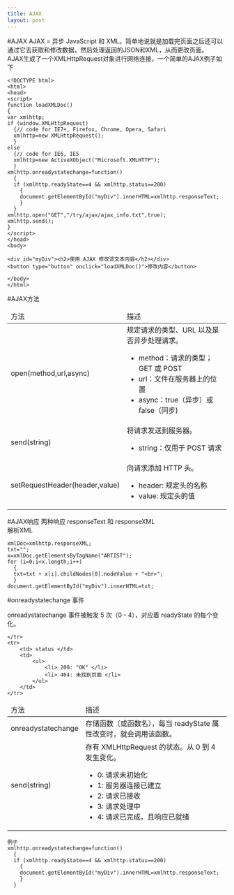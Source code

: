 ```yaml
---
title: AJAX
layout: post
---
```


#AJAX
AJAX = 异步 JavaScript 和 XML。简单地说就是加载完页面之后还可以通过它去获取和修改数据，然后处理返回的JSON和XML，从而更改页面。   
AJAX生成了一个XMLHttpRequest对象进行网络连接，一个简单的AJAX例子如下 
 
~~~
<!DOCTYPE html>
<html>
<head>
<script>
function loadXMLDoc()
{
var xmlhttp;
if (window.XMLHttpRequest)
  {// code for IE7+, Firefox, Chrome, Opera, Safari
  xmlhttp=new XMLHttpRequest();
  }
else
  {// code for IE6, IE5
  xmlhttp=new ActiveXObject("Microsoft.XMLHTTP");
  }
xmlhttp.onreadystatechange=function()
  {
  if (xmlhttp.readyState==4 && xmlhttp.status==200)
    {
    document.getElementById("myDiv").innerHTML=xmlhttp.responseText;
    }
  }
xmlhttp.open("GET","/try/ajax/ajax_info.txt",true);
xmlhttp.send();
}
</script>
</head>
<body>

<div id="myDiv"><h2>使用 AJAX 修改该文本内容</h2></div>
<button type="button" onclick="loadXMLDoc()">修改内容</button>

</body>
</html>
~~~

#AJAX方法

<table>
	<thead>
		<td>方法</td>
		<td> 描述 </td>
	</thead>
	<tr>
		<td>open(method,url,async)	</td>
		<td>
			规定请求的类型、URL 以及是否异步处理请求。
			<ul>
				<li>method：请求的类型；GET 或 POST</li>
				<li>url：文件在服务器上的位置</li>
				<li>async：true（异步）或 false（同步)</li>
			</ul>
		</td>
	</tr>
	<tr>
		<td>send(string)</td>
		<td>
			将请求发送到服务器。
			<ul>
				<li>string：仅用于 POST 请求</li>
			</ul>
		</td>
	</tr>
	<tr>
		<td> setRequestHeader(header,value)</td>
		<td>
			向请求添加 HTTP 头。
			<ul>
				<li> header: 规定头的名称 </li>
				<li> value: 规定头的值 </li>
			</ul>
		</td>
	</tr>
</table>

#AJAX响应
两种响应 responseText 和 responseXML  
解析XML

~~~
xmlDoc=xmlhttp.responseXML;
txt="";
x=xmlDoc.getElementsByTagName("ARTIST");
for (i=0;i<x.length;i++)
  {
  txt=txt + x[i].childNodes[0].nodeValue + "<br>";
  }
document.getElementById("myDiv").innerHTML=txt;
~~~

#onreadystatechange 事件

onreadystatechange 事件被触发 5 次（0 - 4），对应着 readyState 的每个变化。  

<table>
	<thead>
		<td>方法</td>
		<td> 描述 </td>
	</thead>
	<tr>
		<td> onreadystatechange	</td>
		<td>
			存储函数（或函数名），每当 readyState 属性改变时，就会调用该函数。
		</td>
	</tr>
	<tr>
		<td>send(string)</td>
		<td>
			存有 XMLHttpRequest 的状态。从 0 到 4 发生变化。
			<ul>
				<li>0: 请求未初始化</li>
				<li>1: 服务器连接已建立</li>
				<li>2: 请求已接收</li>
				<li>3: 请求处理中</li>
				<li>4: 请求已完成，且响应已就绪</li>
			</ul>
		</td>
		
	</tr>
	<tr>
		<td> status </td>
		<td>
			<ul>
				<li> 200: "OK" </li>
				<li> 404: 未找到页面 </li>
			</ul>
		</td>
	</tr>
</table>

~~~
例子
xmlhttp.onreadystatechange=function()
  {
  if (xmlhttp.readyState==4 && xmlhttp.status==200)
    {
    document.getElementById("myDiv").innerHTML=xmlhttp.responseText;
    }
  }
~~~
